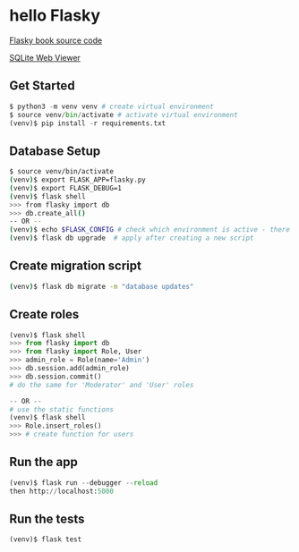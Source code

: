 # hello Flasky

[Flasky book source code](https://github.com/miguelgrinberg/flasky)

[SQLite Web Viewer](https://sqliteviewer.app/?ref=vscode)

## Get Started

```python
$ python3 -m venv venv # create virtual environment
$ source venv/bin/activate # activate virtual environment
(venv)$ pip install -r requirements.txt
```

## Database Setup

```bash
$ source venv/bin/activate
(venv)$ export FLASK_APP=flasky.py
(venv)$ export FLASK_DEBUG=1
(venv)$ flask shell
>>> from flasky import db
>>> db.create_all()
-- OR --
(venv)$ echo $FLASK_CONFIG # check which environment is active - there are separate dbs to upgrade for "development" and "production"
(venv)$ flask db upgrade  # apply after creating a new script
```

## Create migration script
```bash
(venv)$ flask db migrate -m "database updates"
```


## Create roles

```python
(venv)$ flask shell
>>> from flasky import db
>>> from flasky import Role, User
>>> admin_role = Role(name='Admin')
>>> db.session.add(admin_role)
>>> db.session.commit() 
# do the same for 'Moderator' and 'User' roles

-- OR --
# use the static functions
(venv)$ flask shell
>>> Role.insert_roles()
>>> # create function for users
```

## Run the app

```python
(venv)$ flask run --debugger --reload
then http://localhost:5000
```

## Run the tests

```python
(venv)$ flask test
```

